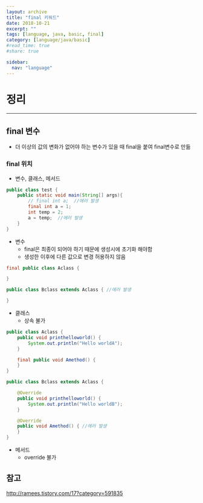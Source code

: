 ```yaml
---
layout: archive
title: "final 키워드"
date: 2018-10-21
excerpt: ""
tags: [language, java, basic, final]
category: [language/java/basic]
#read_time: true
#share: true

sidebar:
  nav: "language"
---
```


# 정리

* * *

## final 변수

* 더 이상의 값의 변화가 없어야 하는 변수가 있을 때 final을 붙여 final변수로 만듦

### final 위치

* 변수, 클래스, 메서드

```java
public class test {
    public static void main(String[] args){
        // final int a;  //에러 발생
        final int a = 1;
        int temp = 2;
        a = temp;  //에러 발생
    }
}
```

* 변수
  * final은 최종이 되어야 하기 때문에 생성시에 초기화 해야함
  * 생성한 이후에 다른 값으로 변경 허용하지 않음

```java
final public class Aclass {

}

public class Bclass extends Aclass { //에러 발생

}
```

* 클래스
  * 상속 불가

```java
public class Aclass {
    public void printhelloworld() {
        System.out.println("Hello worldA");
    }

    final public void Amethod() {
    }
}

public class Bclass extends Aclass {

    @Override
    public void printhelloworld() {
        System.out.println("Hello worldB");
    }

    @Override
    public void Amethod() { //에러 발생
    }
}
```

* 메서드
  * override 불가

## 참고

<http://ramees.tistory.com/17?category=591835>